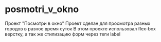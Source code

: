 # posmotri_v_okno
Проект "Посмотри в окно"
Проект сделан для просмотра разных городов в разное время суток
В этом проекте использовал flex-box верстку, а так же стилизацию форм через теги label
